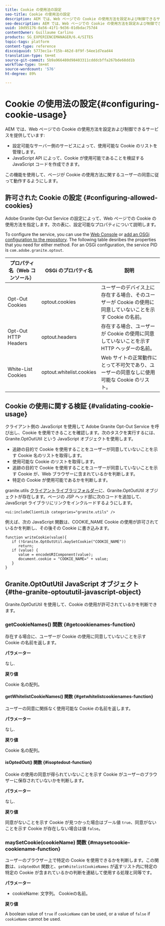 ```yaml
---
title: Cookie の使用法の設定
seo-title: Cookie の使用法の設定
description: AEM では、Web ページでの Cookie の使用方法を設定および制御できるサービスを提供しています
seo-description: AEM では、Web ページでの Cookie の使用方法を設定および制御できるサービスを提供しています
uuid: 10d95176-0a56-41f1-9d36-01dbdac757d4
contentOwner: Guillaume Carlino
products: SG_EXPERIENCEMANAGER/6.4/SITES
topic-tags: platform
content-type: reference
discoiquuid: 5773ec1a-f15b-462d-8f9f-54ee1d7ead44
translation-type: tm+mt
source-git-commit: 5b9a966480d98403311cdddcbffa267bde68dd1b
workflow-type: tm+mt
source-wordcount: '576'
ht-degree: 89%

---
```



# Cookie の使用法の設定{#configuring-cookie-usage}

AEM では、Web ページでの Cookie の使用方法を設定および制御できるサービスを提供しています:

* 設定可能なサーバー側のサービスによって、使用可能な Cookie のリストを管理します。
* JavaScript API によって、Cookie が使用可能であることを検証する JavaScript コードを作成できます。

この機能を使用して、ページが Cookie の使用方法に関するユーザーの同意に従って動作するようにします。

## 許可された Cookie の設定 {#configuring-allowed-cookies}

Adobe Granite Opt-Out Service の設定によって、Web ページでの Cookie の使用方法を指定します。次の表に、設定可能なプロパティについて説明します。

To configure the service, you can use the [Web Console](/help/sites-deploying/configuring-osgi.md#osgi-configuration-with-the-web-console) or [add an OSGi configuration to the repository](/help/sites-deploying/configuring-osgi.md#adding-a-new-configuration-to-the-repository). The following table desribes the properties that you need for either method. For an OSGi configuration, the service PID is `com.adobe.granite.optout`.

| プロパティ名（Web コンソール） | OSGi のプロパティ名 | 説明 |
|---|---|---|
| Opt-Out Cookies | optout.cookies | ユーザーのデバイス上に存在する場合、そのユーザーが Cookie の使用に同意していないことを示す Cookie の名前。 |
| Opt-Out HTTP Headers | optout.headers | 存在する場合、ユーザーが Cookie の使用に同意していないことを示す HTTP ヘッダーの名前。 |
| White-List Cookies | optout.whitelist.cookies | Web サイトの正常動作にとって不可欠であり、ユーザーの同意なしに使用可能な Cookie のリスト。 |

## Cookie の使用に関する検証 {#validating-cookie-usage}

クライアント側の JavaScript を使用して Adobe Granite Opt-Out Service を呼び出し、Cookie を使用できることを確認します。次のタスクを実行するには、Granite.OptOutUtil という JavaScript オブジェクトを使用します。

* 追跡の目的で Cookie を使用することをユーザーが同意していないことを示す Cookie 名のリストを取得します。
* 使用可能な Cookie のリストを取得します。
* 追跡の目的で Cookie を使用することをユーザーが同意していないことを示す Cookie が、Web ブラウザーに含まれているかを判断します。
* 特定の Cookie が使用可能であるかを判断します。

granite.utils [クライアントライブラリフォルダー](/help/sites-developing/clientlibs.md#referencing-client-side-libraries)に、Granite.OptOutUtil オブジェクトが存在します。ページの JSP ヘッド部に次のコードを追加して、JavaScript ライブラリにリンクをインクルードするようにします。

`<ui:includeClientLib categories="granite.utils" />`

例えば、次の JavaScript 関数は、COOKIE_NAME Cookie の使用が許可されているかを判断し、その後その Cookie に書き込みます。

```
function writeCookie(value){
   if (!Granite.OptOutUtil.maySetCookie("COOKIE_NAME")) 
      return;
   if (value) {
      value = encodeURIComponent(value);
      document.cookie = "COOKIE_NAME=" + value; 
   }
}
```

## Granite.OptOutUtil JavaScript オブジェクト {#the-granite-optoututil-javascript-object}

Granite.OptOutUtil を使用して、Cookie の使用が許可されているかを判断できます。

### getCookieNames() 関数 {#getcookienames-function}

存在する場合に、ユーザーが Cookie の使用に同意していないことを示す Cookie の名前を返します。

**パラメーター**

なし.

**戻り値**

Cookie 名の配列。

#### getWhitelistCookieNames() 関数 {#getwhitelistcookienames-function}

ユーザーの同意に関係なく使用可能な Cookie の名前を返します。

**パラメーター**

なし.

**戻り値**

Cookie 名の配列。

#### isOptedOut() 関数 {#isoptedout-function}

Cookie の使用の同意が得られていないことを示す Cookie がユーザーのブラウザーに保存されていないかを判断します。

**パラメーター**

なし.

**戻り値**

同意がないことを示す Cookie が見つかった場合はブール値 `true`、同意がないことを示す Cookie が存在しない場合は値 `false`。

### maySetCookie(cookieName) 関数 {#maysetcookie-cookiename-function}

ユーザーのブラウザー上で特定の Cookie を使用できるかを判断します。この関数は、`isOptedOut` 関数と、`getWhitelistCookieNames` が返すリスト内に特定の特定の Cookie が含まれているかの判断を連結して使用する処理と同等です。

**パラメーター**

* cookieName: 文字列。 Cookieの名前。

**戻り値**

A boolean value of `true` if `cookieName` can be used, or a value of `false` if `cookieName` cannot be used.
